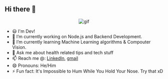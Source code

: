 ## Hi there 👋

<div align='center'>
<img src='gif/dev2.gif' alt='gif'></img>
</div>

<!--
**DevParmar1/DevParmar1** is a ✨ _special_ ✨ repository because its `README.md` (this file) appears on your GitHub profile.
-->

- 😃 I'm Dev!
- 🔭 I’m currently working on Node.js and Backend Development.
- 🌱 I’m currently learning Machine Learning algorithms & Compouter Vision.
- 💬 Ask me about health related tips and tech stuff
- 📫 Reach me @: [LinkedIn](https://www.linkedin.com/in/dev-parmar/), [gmail](mailto:devparmar37@gmail.com)
- 😄 Pronouns: He/Him
- ⚡ Fun fact: It's Impossible to Hum While You Hold Your Nose. Try that xD
